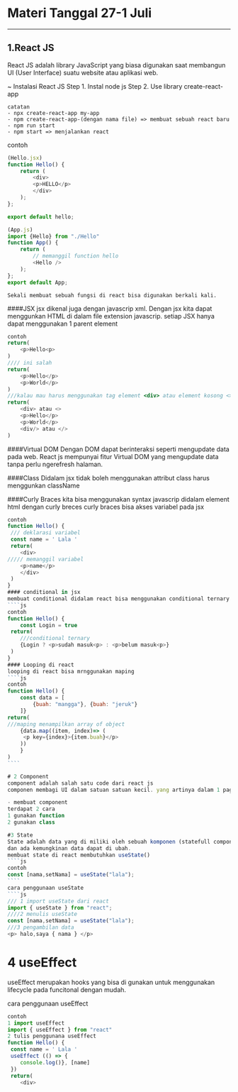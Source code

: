 # Materi Tanggal 27-1 Juli

---

## 1.React JS

React JS adalah library JavaScript yang biasa digunakan saat membangun UI (User Interface) suatu website atau aplikasi web.

~ Instalasi React JS
Step 1. Instal node js
Step 2. Use library create-react-app

```
catatan
- npx create-react-app my-app
- npm create-react-app-(dengan nama file) => membuat sebuah react baru
- npm run start
- npm start => menjalankan react
```

contoh

```js
(Hello.jsx)
function Hello() {
    return (
        <div>
        <p>HELLO</p>
        </div>
    );
};

export default hello;

(App.js)
import {Hello} from "./Hello"
function App() {
    return (
        // memanggil function hello
        <Hello />
    );
};
export default App;
```

```notes
Sekali membuat sebuah fungsi di react bisa digunakan berkali kali.
```

####JSX
jsx dikenal juga dengan javascrip xml. Dengan jsx kita dapat menggunkan HTML di dalam file extension javascrip.
setiap JSX hanya dapat menggunakan 1 parent element

```js
contoh
return(
    <p>Hello<p>
)
//// ini salah
return(
    <p>Hello</p>
    <p>World</p>
)
///kalau mau harus menggunakan tag element <div> atau element kosong <>
return(
    <div> atau <>
    <p>Hello</p>
    <p>World</p>
    <div/> atau </>
)
```

####Virtual DOM
Dengan DOM dapat berinteraksi seperti mengupdate data pada web. React js mempunyai fitur Virtual DOM yang mengupdate data tanpa perlu ngerefresh halaman.

####Class
Didalam jsx tidak boleh menggunakan attribut class harus menggunkan className

####Curly Braces
kita bisa menggunakan syntax javascrip didalam element html dengan curly breces
curly braces bisa akses variabel pada jsx

`````js
contoh
function Hello() {
 /// deklarasi variabel
 const name = ' Lala '
 return(
    <div>
///// memanggil variabel
    <p>name</p>
    </div>
 )
}
#### conditional in jsx
membuat conditional didalam react bisa menggunakan conditional ternary operator
````js
contoh
function Hello() {
    const Login = true
 return(
    ///conditional ternary
    {Login ? <p>sudah masuk<p> : <p>belum masuk<p>}
 )
}
#### Looping di react
looping di react bisa mrnggunakan maping
````js
contoh
function Hello() {
    const data = [
        {buah: "mangga"}, {buah: "jeruk"}
    ]}
return(
///maping menampilkan array of object
    {data.map((item, index)=> (
     <p key={index}>{item.buah}</p>
    ))
    }
)
````

# 2 Component
component adalah salah satu code dari react js
componen membagi UI dalam satuan satuan kecil. yang artinya dalam 1 page ada beberapa component yang bisa di buat.

- membuat component
terdapat 2 cara
1 gunakan function
2 gunakan class

#3 State
State adalah data yang di miliki oleh sebuah komponen (statefull component)
dan ada kemungkinan data dapat di ubah.
membuat state di react membutuhkan useState()
````js
contoh
const [nama,setNama] = useState("lala");
````
cara penggunaan useState
````js
/// 1 import useState dari react
import { useState } from "react";
////2 menulis useState
const [nama,setNama] = useState("lala");
///3 pengambilan data
<p> halo,saya { nama } </p>
`````

# 4 useEffect

useEffect merupakan hooks yang bisa di gunakan untuk menggunakan lifecycle pada funcitonal dengan mudah.

cara penggunaan useEffect

```js
contoh
1 import useEffect
import { useEffect } from "react"
2 tulis penggunana useEffect
function Hello() {
 const name = ' Lala '
 useEffect (() => {
    console.log()}, [name]
 })
 return(
    <div>
```
